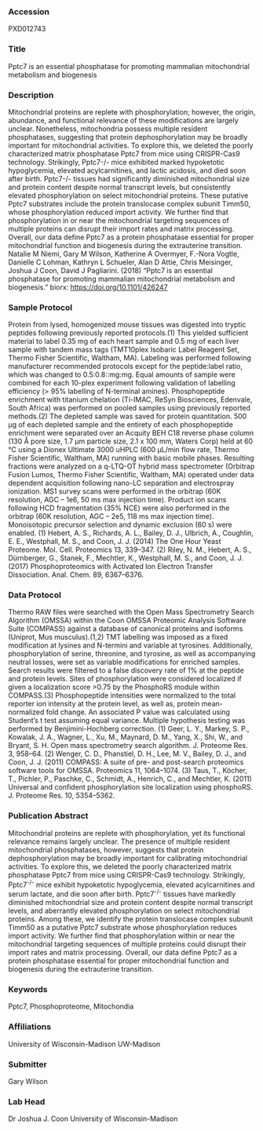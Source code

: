### Accession
PXD012743

### Title
Pptc7 is an essential phosphatase for promoting mammalian mitochondrial metabolism and biogenesis

### Description
Mitochondrial proteins are replete with phosphorylation; however, the origin, abundance, and functional relevance of these modifications are largely unclear. Nonetheless, mitochondria possess multiple resident phosphatases, suggesting that protein dephosphorylation may be broadly important for mitochondrial activities. To explore this, we deleted the poorly characterized matrix phosphatase Pptc7 from mice using CRISPR-Cas9 technology. Strikingly, Pptc7-/- mice exhibited marked hypoketotic hypoglycemia, elevated acylcarnitines, and lactic acidosis, and died soon after birth. Pptc7-/- tissues had significantly diminished mitochondrial size and protein content despite normal transcript levels, but consistently elevated phosphorylation on select mitochondrial proteins. These putative Pptc7 substrates include the protein translocase complex subunit Timm50, whose phosphorylation reduced import activity. We further find that phosphorylation in or near the mitochondrial targeting sequences of multiple proteins can disrupt their import rates and matrix processing. Overall, our data define Pptc7 as a protein phosphatase essential for proper mitochondrial function and biogenesis during the extrauterine transition.  Natalie M Niemi, Gary M Wilson, Katherine A Overmyer, F.-Nora Vogtle, Danielle C Lohman, Kathryn L Schueler, Alan D Attie, Chris Meisinger, Joshua J Coon, David J Pagliarini. (2018) “Pptc7 is an essential phosphatase for promoting mammalian mitochondrial metabolism and biogenesis.” biorx: https://doi.org/10.1101/426247

### Sample Protocol
Protein from lysed, homogenized mouse tissues was digested into tryptic peptides following previously reported protocols.(1) This yielded sufficient material to label 0.35 mg of each heart sample and 0.5 mg of each liver sample with tandem mass tags (TMT10plex Isobaric Label Reagent Set, Thermo Fisher Scientific, Waltham, MA). Labeling was performed following manufacturer recommended protocols except for the peptide:label ratio, which was changed to 0.5:0.8::mg:mg. Equal amounts of sample were combined for each 10-plex experiment following validation of labelling efficiency (> 95% labelling of N-terminal amines). Phosphopeptide enrichment with titanium chelation (Ti-IMAC, ReSyn Biosciences, Edenvale, South Africa) was performed on pooled samples using previously reported methods.(2) The depleted sample was saved for protein quantitation. 500 µg of each depleted sample and the entirety of each phosphopeptide enrichment were separated over an Acquity BEH C18 reverse phase column (130 Å pore size, 1.7 µm particle size, 2.1 x 100 mm, Waters Corp) held at 60 °C using a Dionex Ultimate 3000 uHPLC (600 µL/min flow rate, Thermo Fisher Scientific, Waltham, MA) running with basic mobile phases. Resulting fractions were analyzed on a q-LTQ-OT hybrid mass spectrometer (Orbitrap Fusion Lumos, Thermo Fisher Scientific, Waltham, MA) operated under data dependent acquisition following nano-LC separation and electrospray ionization. MS1 survey scans were performed in the orbitrap (60K resolution, AGC – 1e6, 50 ms max injection time). Product ion scans following HCD fragmentation (35% NCE) were also performed in the orbitrap (60K resolution, AGC – 2e5, 118 ms max injection time). Monoisotopic precursor selection and dynamic exclusion (60 s) were enabled.   (1) Hebert, A. S., Richards, A. L., Bailey, D. J., Ulbrich, A., Coughlin, E. E., Westphall, M. S., and Coon, J. J. (2014) The One Hour Yeast Proteome. Mol. Cell. Proteomics 13, 339–347. (2) Riley, N. M., Hebert, A. S., Dürnberger, G., Stanek, F., Mechtler, K., Westphall, M. S., and Coon, J. J. (2017) Phosphoproteomics with Activated Ion Electron Transfer Dissociation. Anal. Chem. 89, 6367–6376.

### Data Protocol
Thermo RAW files were searched with the Open Mass Spectrometry Search Algorithm (OMSSA) within the Coon OMSSA Proteomic Analysis Software Suite (COMPASS) against a database of canonical proteins and isoforms (Uniprot, Mus musculus).(1,2) TMT labelling was imposed as a fixed modification at lysines and N-termini and variable at tyrosines. Additionally, phosphorylation of serine, threonine, and tyrosine, as well as accompanying neutral losses, were set as variable modifications for enriched samples. Search results were filtered to a false discovery rate of 1% at the peptide and protein levels. Sites of phosphorylation were considered localized if given a localization score >0.75 by the PhosphoRS module within COMPASS.(3) Phosphopeptide intensities were normalized to the total reporter ion intensity at the protein level, as well as, protein mean-normalized fold change. An associated P value was calculated using Student’s t test assuming equal variance. Multiple hypothesis testing was performed by Benjimini-Hochberg correction.  (1) Geer, L. Y., Markey, S. P., Kowalak, J. A., Wagner, L., Xu, M., Maynard, D. M., Yang, X., Shi, W., and Bryant, S. H. Open mass spectrometry search algorithm. J. Proteome Res. 3, 958–64. (2) Wenger, C. D., Phanstiel, D. H., Lee, M. V., Bailey, D. J., and Coon, J. J. (2011) COMPASS: A suite of pre- and post-search proteomics software tools for OMSSA. Proteomics 11, 1064–1074. (3) Taus, T., Köcher, T., Pichler, P., Paschke, C., Schmidt, A., Henrich, C., and Mechtler, K. (2011) Universal and confident phosphorylation site localization using phosphoRS. J. Proteome Res. 10, 5354–5362.

### Publication Abstract
Mitochondrial proteins are replete with phosphorylation, yet its functional relevance remains largely unclear. The presence of multiple resident mitochondrial phosphatases, however, suggests that protein dephosphorylation may be broadly important for calibrating mitochondrial activities. To explore this, we deleted the poorly characterized matrix phosphatase Pptc7 from mice using CRISPR-Cas9 technology. Strikingly, Pptc7<sup>-/-</sup> mice exhibit hypoketotic hypoglycemia, elevated acylcarnitines and serum lactate, and die soon after birth. Pptc7<sup>-/-</sup> tissues have markedly diminished mitochondrial size and protein content despite normal transcript levels, and aberrantly elevated phosphorylation on select mitochondrial proteins. Among these, we identify the protein translocase complex subunit Timm50 as a putative Pptc7 substrate whose phosphorylation reduces import activity. We further find that phosphorylation within or near the mitochondrial targeting sequences of multiple proteins could disrupt their import rates and matrix processing. Overall, our data define Pptc7 as a protein phosphatase essential for proper mitochondrial function and biogenesis during the extrauterine transition.

### Keywords
Pptc7, Phosphoproteome, Mitochondia

### Affiliations
University of Wisconsin-Madison
UW-Madison

### Submitter
Gary Wilson

### Lab Head
Dr Joshua J. Coon
University of Wisconsin-Madison


